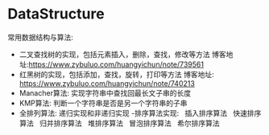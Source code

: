 # DataStructure
常用数据结构与算法:

 - 二叉查找树的实现，包括元素插入，删除，查找，修改等方法
    博客地址:https://www.zybuluo.com/huangyichun/note/739561
 - 红黑树的实现，包括添加，查找，旋转，打印等方法
    博客地址: https://www.zybuluo.com/huangyichun/note/740213
 - Manacher算法: 实现字符串中查找回最长文子串的长度
 - KMP算法: 判断一个字符串是否是另一个字符串的子串
 - 全排列算法: 递归实现和非递归实现
 -排序算法实现:
   插入排序算法
   快速排序算法
   归并排序算法
   堆排序算法
   冒泡排序算法
   希尔排序算法
